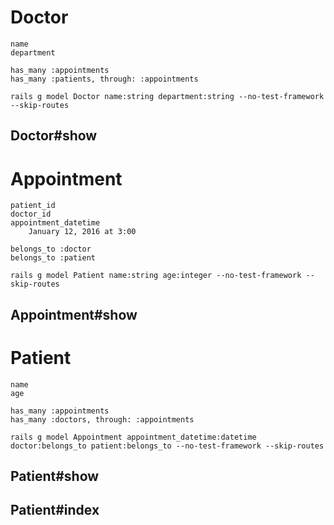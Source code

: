 # Doctor
    name
    department

    has_many :appointments
    has_many :patients, through: :appointments

    rails g model Doctor name:string department:string --no-test-framework --skip-routes 

## Doctor#show

# Appointment
    patient_id
    doctor_id
    appointment_datetime
        January 12, 2016 at 3:00

    belongs_to :doctor
    belongs_to :patient

    rails g model Patient name:string age:integer --no-test-framework --skip-routes 

## Appointment#show

# Patient
    name
    age

    has_many :appointments
    has_many :doctors, through: :appointments

    rails g model Appointment appointment_datetime:datetime doctor:belongs_to patient:belongs_to --no-test-framework --skip-routes 

## Patient#show
## Patient#index